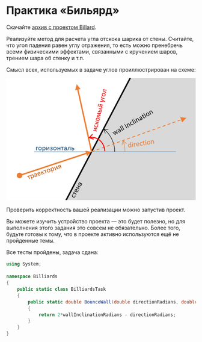 # Практика «Бильярд»

Скачайте [архив с проектом Billard](Billiards.zip).

Реализуйте метод для расчета угла отскока шарика от стены. Считайте, что угол падения равен углу отражения, то есть можно пренебречь всеми физическими эффектами, связанными с кручением шаров, трением шара об стенку и т.п.

Смысл всех, используемых в задаче углов проиллюстрирован на схеме:

<p float="left">
<img src="BilliardTask.png" width="700" />
</p>

Проверить корректность вашей реализации можно запустив проект.

Вы можете изучить устройство проекта — это будет полезно, но для выполнения этого задания это совсем не обязательно. Более того, будьте готовы к тому, что в проекте активно используются ещё не пройденные темы.

Все тесты пройдены, задача сдана:
```cs
using System;

namespace Billiards
{
    public static class BilliardsTask
    {
        public static double BounceWall(double directionRadians, double wallInclinationRadians)
        {
            return 2*wallInclinationRadians - directionRadians;
        }
    }
}
```
